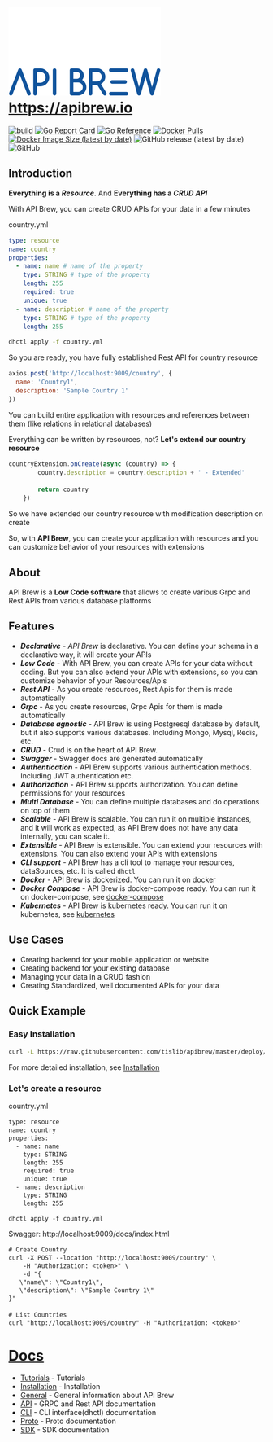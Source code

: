 ![](website/static/logo/logo-small.svg) https://apibrew.io
======================
[![build](https://github.com/tislib/apibrew/actions/workflows/build.yml/badge.svg?branch=master)](https://github.com/tislib/apibrew/actions/workflows/build.yml)
[![Go Report Card](https://goreportcard.com/badge/github.com/tislib/apibrew)](https://goreportcard.com/report/github.com/tislib/apibrew)
[![Go Reference](https://pkg.go.dev/badge/github.com/tislib/apibrew.svg)](https://pkg.go.dev/github.com/tislib/apibrew)
[![Docker Pulls](https://img.shields.io/docker/pulls/tislib/apibrew)](https://hub.docker.com/r/tislib/apibrew)
[![Docker Image Size (latest by date)](https://img.shields.io/docker/image-size/tislib/apibrew)](https://hub.docker.com/r/tislib/apibrew)
![GitHub release (latest by date)](https://img.shields.io/github/v/release/tislib/apibrew)
![GitHub](https://img.shields.io/github/license/tislib/apibrew)


## Introduction
**Everything is a *Resource***. And **Everything has a *CRUD API***

With API Brew, you can create CRUD APIs for your data in a few minutes

country.yml
```yaml
type: resource
name: country
properties:
  - name: name # name of the property
    type: STRING # type of the property
    length: 255
    required: true
    unique: true
  - name: description # name of the property
    type: STRING # type of the property
    length: 255
```

```bash
dhctl apply -f country.yml
```
So you are ready, you have fully established Rest API for country resource

```javascript
axios.post('http://localhost:9009/country', {
  name: 'Country1',
  description: 'Sample Country 1'
})
```

You can build entire application with resources and references between them (like relations in relational databases)

Everything can be written by resources, not?
**Let's extend our country resource**

```javascript
countryExtension.onCreate(async (country) => {
        country.description = country.description + ' - Extended'

        return country
    })
```
So we have extended our country resource with modification description on create

So, with **API Brew**, you can create your application with resources and you can customize behavior of your resources with extensions

## About
API Brew is a **Low Code software** that allows to create various Grpc and Rest APIs from various database platforms

## Features

* ***Declarative*** - *API Brew* is declarative. You can define your schema in a declarative way, it will create your APIs
* ***Low Code*** - With API Brew, you can create APIs for your data without coding. But you can also extend your APIs with
  extensions, so you can customize behavior of your Resources/Apis
* ***Rest API*** - As you create resources, Rest Apis for them is made automatically
* ***Grpc*** - As you create resources, Grpc Apis for them is made automatically
* ***Database agnostic*** - API Brew is using Postgresql database by default, but it also supports various databases. Including Mongo, Mysql, Redis, etc.
* ***CRUD*** - Crud is on the heart of API Brew.
* ***Swagger*** - Swagger docs are generated automatically
* ***Authentication*** - API Brew supports various authentication methods. Including JWT authentication etc.
* ***Authorization*** - API Brew supports authorization. You can define permissions for your resources
* ***Multi Database*** - You can define multiple databases and do operations on top of them
* ***Scalable*** - API Brew is scalable. You can run it on multiple instances, and it will work as expected, as API Brew does not have any data internally, you can scale it.
* ***Extensible*** - API Brew is extensible. You can extend your resources with extensions. You can also extend your APIs with extensions
* ***CLI support*** - API Brew has a cli tool to manage your resources, dataSources, etc. It is called `dhctl`
* ***Docker*** - API Brew is dockerized. You can run it on docker
* ***Docker Compose*** - API Brew is docker-compose ready. You can run it on docker-compose, see [docker-compose](deploy/docker-compose)
* ***Kubernetes*** - API Brew is kubernetes ready. You can run it on kubernetes, see [kubernetes](deploy/kubernetes)

## Use Cases

* Creating backend for your mobile application or website
* Creating backend for your existing database
* Managing your data in a CRUD fashion
* Creating Standardized, well documented APIs for your data


## Quick Example

### Easy Installation 

```bash
curl -L https://raw.githubusercontent.com/tislib/apibrew/master/deploy/easy-install/run.sh | bash
```

For more detailed installation, see [Installation](https://apibrew.io/docs/installation)

### Let's create a resource

country.yml

```
type: resource
name: country
properties:
  - name: name
    type: STRING
    length: 255
    required: true
    unique: true
  - name: description
    type: STRING
    length: 255
```

```
dhctl apply -f country.yml
```

Swagger: http://localhost:9009/docs/index.html

```
# Create Country
curl -X POST --location "http://localhost:9009/country" \
    -H "Authorization: <token>" \
    -d "{
   \"name\": \"Country1\",
   \"description\": \"Sample Country 1\"
}"

# List Countries
curl "http://localhost:9009/country" -H "Authorization: <token>"
```

# [Docs](https://apibrew.io)

- [Tutorials](https://apibrew.io/docs/tutorials/index) - Tutorials
- [Installation](https://apibrew.io/docs/installation) - Installation
- [General](https://apibrew.io/docs/general) - General information about API Brew
- [API](https://apibrew.io/docs/api) - GRPC and Rest API documentation
- [CLI](https://apibrew.io/docs/dhctl) - CLI interface(dhctl) documentation
- [Proto](https://apibrew.io/docs/proto) - Proto documentation
- [SDK](https://apibrew.io/docs/sdk) - SDK documentation
